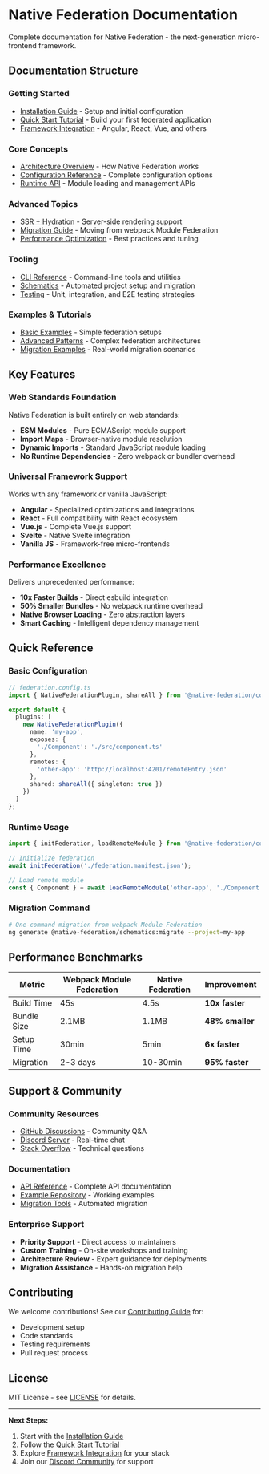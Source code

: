 # Native Federation Documentation

Complete documentation for Native Federation - the next-generation micro-frontend framework.

## Documentation Structure

### Getting Started
- [Installation Guide](installation.md) - Setup and initial configuration
- [Quick Start Tutorial](quick-start.md) - Build your first federated application
- [Framework Integration](frameworks.md) - Angular, React, Vue, and others

### Core Concepts
- [Architecture Overview](architecture.md) - How Native Federation works
- [Configuration Reference](configuration.md) - Complete configuration options
- [Runtime API](runtime-api.md) - Module loading and management APIs

### Advanced Topics
- [SSR + Hydration](ssr-hydration.md) - Server-side rendering support
- [Migration Guide](migration.md) - Moving from webpack Module Federation
- [Performance Optimization](performance.md) - Best practices and tuning

### Tooling
- [CLI Reference](cli.md) - Command-line tools and utilities
- [Schematics](schematics.md) - Automated project setup and migration
- [Testing](testing.md) - Unit, integration, and E2E testing strategies

### Examples & Tutorials
- [Basic Examples](examples/) - Simple federation setups
- [Advanced Patterns](advanced/) - Complex federation architectures
- [Migration Examples](migration-examples/) - Real-world migration scenarios

## Key Features

### Web Standards Foundation
Native Federation is built entirely on web standards:
- **ESM Modules** - Pure ECMAScript module support
- **Import Maps** - Browser-native module resolution
- **Dynamic Imports** - Standard JavaScript module loading
- **No Runtime Dependencies** - Zero webpack or bundler overhead

### Universal Framework Support
Works with any framework or vanilla JavaScript:
- **Angular** - Specialized optimizations and integrations
- **React** - Full compatibility with React ecosystem
- **Vue.js** - Complete Vue.js support
- **Svelte** - Native Svelte integration
- **Vanilla JS** - Framework-free micro-frontends

### Performance Excellence
Delivers unprecedented performance:
- **10x Faster Builds** - Direct esbuild integration
- **50% Smaller Bundles** - No webpack runtime overhead
- **Native Browser Loading** - Zero abstraction layers
- **Smart Caching** - Intelligent dependency management

## Quick Reference

### Basic Configuration
```typescript
// federation.config.ts
import { NativeFederationPlugin, shareAll } from '@native-federation/core';

export default {
  plugins: [
    new NativeFederationPlugin({
      name: 'my-app',
      exposes: {
        './Component': './src/component.ts'
      },
      remotes: {
        'other-app': 'http://localhost:4201/remoteEntry.json'
      },
      shared: shareAll({ singleton: true })
    })
  ]
};
```

### Runtime Usage
```typescript
import { initFederation, loadRemoteModule } from '@native-federation/core/runtime';

// Initialize federation
await initFederation('./federation.manifest.json');

// Load remote module
const { Component } = await loadRemoteModule('other-app', './Component');
```

### Migration Command
```bash
# One-command migration from webpack Module Federation
ng generate @native-federation/schematics:migrate --project=my-app
```

## Performance Benchmarks

| Metric | Webpack Module Federation | Native Federation | Improvement |
|--------|---------------------------|-------------------|-------------|
| Build Time | 45s | 4.5s | **10x faster** |
| Bundle Size | 2.1MB | 1.1MB | **48% smaller** |
| Setup Time | 30min | 5min | **6x faster** |
| Migration | 2-3 days | 10-30min | **95% faster** |

## Support & Community

### Community Resources
- [GitHub Discussions](https://github.com/native-federation/core/discussions) - Community Q&A
- [Discord Server](https://discord.gg/native-federation) - Real-time chat
- [Stack Overflow](https://stackoverflow.com/questions/tagged/native-federation) - Technical questions

### Documentation
- [API Reference](https://native-federation.com/api) - Complete API documentation
- [Example Repository](https://github.com/native-federation/examples) - Working examples
- [Migration Tools](https://github.com/native-federation/schematics) - Automated migration

### Enterprise Support
- **Priority Support** - Direct access to maintainers
- **Custom Training** - On-site workshops and training
- **Architecture Review** - Expert guidance for deployments
- **Migration Assistance** - Hands-on migration help

## Contributing

We welcome contributions! See our [Contributing Guide](../CONTRIBUTING.md) for:
- Development setup
- Code standards
- Testing requirements
- Pull request process

## License

MIT License - see [LICENSE](../LICENSE) for details.

---

**Next Steps:**
1. Start with the [Installation Guide](installation.md)
2. Follow the [Quick Start Tutorial](quick-start.md)
3. Explore [Framework Integration](frameworks.md) for your stack
4. Join our [Discord Community](https://discord.gg/native-federation) for support